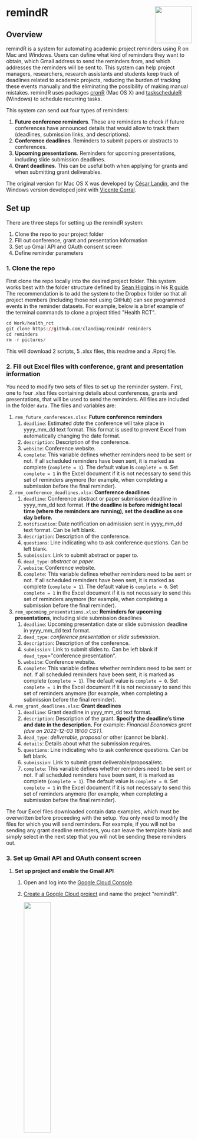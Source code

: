 # remindR <img src='pictures/logo.png' align="right" height="100" /></a>

## Overview

<object data="https://d1p18nmj81zs72.cloudfront.net/klcnodes/klcnodes.html" style="height:320px; width:100%;" id="IE_NEEDS_AN_ID_0">


remindR is a system for automating academic project reminders using R on Mac and Windows. Users can define what kind of reminders they want to obtain, which Gmail address to send the reminders from, and which addresses the reminders will be sent to. This system can help project managers, researchers, research assistants and students keep track of deadlines related to academic projects, reducing the burden of tracking these events manually and the eliminating the possibility of making manual mistakes. remindR uses packages [cronR](https://github.com/bnosac/cronR) (Mac OS X) and [taskscheduleR](https://github.com/bnosac/taskscheduleR) (Windows) to schedule recurring tasks.

This system can send out four types of reminders:

1. **Future conference reminders**. These are reminders to check if future conferences have announced details that would allow to track them (deadlines, submission links, and descriptions).
2. **Conference deadlines**. Reminders to submit papers or abstracts to conferences.
3. **Upcoming presentations**. Reminders for upcoming presentations, including slide submission deadlines.
4. **Grant deadlines**. This can be useful both when applying for grants and when submitting grant deliverables.

The original version for Mac OS X was developed by [César Landín](github.com/clandinq), and the Windows version developed joint with [Vicente Corral](github.com/vicentecorral).

## Set up
There are three steps for setting up the remindR system:
1. Clone the repo to your project folder
2. Fill out conference, grant and presentation information
3. Set up Gmail API and OAuth consent screen
4. Define reminder parameters

### 1. Clone the repo
First clone the repo locally into the desired project folder. This system works best with the folder structure defined by [Sean Higgins](https://seankhiggins.com/) in his [R guide](https://github.com/skhiggins/r_guide). The recommendation is to add the system to the Dropbox folder so that all project members (including those not using GitHub) can see programmed events in the reminder datasets. For example, below is a brief example of the terminal commands to clone a project titled "Health RCT".

```r
cd Work/health_rct
git clone https://github.com/clandinq/remindr reminders
cd reminders
rm -r pictures/
```
This will download 2 scripts, 5 .xlsx files, this readme and a .Rproj file. 

### 2. Fill out Excel files with conference, grant and presentation information
You need to modify two sets of files to set up the reminder system. First, one to four .xlsx files containing details about conferences, grants and presentations, that will be used to send the reminders. All files are included in the folder `data`. The files and variables are:

1. `rem_future_conferences.xlsx`: **Future conference reminders**
    1. `deadline`: Estimated *date* the conference will take place in yyyy_mm_dd text format. This format is used to prevent Excel from automatically changing the date format.
    2. `description`: Description of the conference.
    3. `website`: Conference website.
    4. `complete`: This variable defines whether reminders need to be sent or not. If all scheduled reminders have been sent, it is marked as complete (`complete = 1`). The default value is `complete = 0`. Set `complete = 1` in the Excel document if it is not necessary to send this set of reminders anymore (for example, when completing a submission before the final reminder).
2. `rem_conference_deadlines.xlsx`: **Conference deadlines**
    1. `deadline`: Conference abstract or paper submission deadline in yyyy_mm_dd text format. **If the deadline is before midnight local time (where the reminders are running), set the deadline as one day before.**
    2. `notification`: Date notification on admission sent in yyyy_mm_dd text format. Can be left blank.
    3. `description`: Description of the conference.
    4. `questions`: Line indicating who to ask conference questions. Can be left blank.
    5. `submission`: Link to submit abstract or paper to.
    6. `dead_type`: *abstract* or *paper*.
    7. `website`: Conference website.
    8. `complete`: This variable defines whether reminders need to be sent or not. If all scheduled reminders have been sent, it is marked as complete (`complete = 1`). The default value is `complete = 0`. Set `complete = 1` in the Excel document if it is not necessary to send this set of reminders anymore (for example, when completing a submission before the final reminder).
3. `rem_upcoming_presentations.xlsx`: **Reminders for upcoming presentations**, including slide submission deadlines
    1. `deadline`: Upcoming presentation date or slide submission deadline in yyyy_mm_dd text format.
    2. `dead_type`: *conference presentation* or *slide submission*.
    3. `description`: Description of the conference.
    4. `submission`: Link to submit slides to. Can be left blank if `dead_type`="conference presentation".
    5. `website`: Conference website.
    6. `complete`: This variable defines whether reminders need to be sent or not. If all scheduled reminders have been sent, it is marked as complete (`complete = 1`). The default value is `complete = 0`. Set `complete = 1` in the Excel document if it is not necessary to send this set of reminders anymore (for example, when completing a submission before the final reminder).
4. `rem_grant_deadlines.xlsx`: **Grant deadlines**
    1. `deadline`: Grant deadline in yyyy_mm_dd text format.
    2. `description`: Description of the grant. **Specify the deadline’s time and date in the description.** For example: *Financial Economics grant (due on 2022-12-03 18:00 CST).*
    3. `dead_type`: *deliverable*, *proposal* or other (cannot be blank).
    4. `details`: Details about what the submission requires.
    5. `questions`: Line indicating who to ask conference questions. Can be left blank.
    6. `submission`: Link to submit grant deliverable/proposal/etc.
    7.  `complete`: This variable defines whether reminders need to be sent or not. If all scheduled reminders have been sent, it is marked as complete (`complete = 1`). The default value is `complete = 0`. Set `complete = 1` in the Excel document if it is not necessary to send this set of reminders anymore (for example, when completing a submission before the final reminder).

The four Excel files downloaded contain data examples, which must be overwritten before proceeding with the setup. You only need to modify the files for which you will send reminders. For example, if you will not be sending any grant deadline reminders, you can leave the template blank and simply select in the next step that you will not be sending these reminders out.

### 3. Set up Gmail API and OAuth consent screen
1. **Set up project and enable the Gmail API**
    1. Open and log into the [Google Cloud Console](https://console.cloud.google.com/).
    2. [Create a Google Cloud project](https://developers.google.com/workspace/guides/create-project) and name the project "remindR".

		<img src="https://github.com/clandinq/remindr/blob/main/pictures/gproj_1.png" align="center" height="40%" width="40%">
	
    3. Select your project on the top left dropdown menu.

		<img src="https://github.com/clandinq/remindr/blob/main/pictures/gproj_2.png" align="center" height="20%" width="20%">
	
    4. Click on **APIs & Services** > **Enabled APIs services**.

		<img src="https://github.com/clandinq/remindr/blob/main/pictures/gproj_3.png" align="center" height="30%" width="30%">
	
    5. Click on **+ Enable APIs and Services**.

		<img src="https://github.com/clandinq/remindr/blob/main/pictures/gproj_4.png" align="center" height="30%" width="30%">
	
    6. Look up and select **Gmail API**.

		<img src="https://github.com/clandinq/remindr/blob/main/pictures/gproj_5.png" align="center" height="40%" width="40%">
	
    7. Enable the Gmail API.

		<img src="https://github.com/clandinq/remindr/blob/main/pictures/gproj_6.png" align="center" height="20%" width="20%">
    
2. **Configure OAuth consent screen and obtain credentials**
    1. On the top-left menu, click **Menu** > **APIs & Services** > **Credentials** > **+ Create Credentials**.

		<img src="https://github.com/clandinq/remindr/blob/main/pictures/gauth_1.png" align="center" height="30%" width="30%">
	
    2. Configure your consent screen
	    1. Select user type **External**.

			<img src="https://github.com/clandinq/remindr/blob/main/pictures/gauth_2.png" align="center" height="30%" width="30%">
		
	    2. Name the app "remindR" and select your email as the support email address.

			<img src="https://github.com/clandinq/remindr/blob/main/pictures/gauth_3.png" align="center" height="30%" width="30%">
		
	    3. Continue until the Summary step and click on **Back to Dashboard**. 

	    4. Click on **Publish App**.
	    
			<img src="https://github.com/clandinq/remindr/blob/main/pictures/gauth_5.png" align="center" height="30%" width="30%">

    4. Select again **Menu** > **APIs & Services** > **Credentials** > **+ Create Credentials** and select **OAuth client ID**.
    5. Select Desktop App and name the app as remindR.

		<img src="https://github.com/clandinq/remindr/blob/main/pictures/gauth_4.png" align="center" height="30%" width="30%">
	
    6. Download client secret JSON file and store in a local folder (write down the name of the file and the location).

3. **Allow access to your account from R**
    1. Run until line 32 of script 2_create_send_reminders.R. A window will open asking for your Gmail login information. Select your Google account.
    
		<img src="https://github.com/clandinq/remindr/blob/main/pictures/gr_1.png" align="center" height="30%" width="30%">

    2. Allow access to your account.
    
		<img src="https://github.com/clandinq/remindr/blob/main/pictures/gr_2.png" align="center" height="20%" width="20%">
    
    3. You will receive a confirmation message on R once authentication is complete.

		<img src="https://github.com/clandinq/remindr/blob/main/pictures/gr_3.png" align="center" height="20%" width="20%">
 
### 4. Define reminder parameters
Second, general project and specific reminder parameters need to be set in script `1_define_reminder_parameters.R`, which saves these parameters in `rem_parameters.xlsx` and sets up a repeating task with cronR. This script can be found in the folder `scripts`. **If using Windows, you must open R with administrator privileges (right click on the R icon) in order for the script to run properly**.

1. **General project parameters**. These apply for all reminders in a project.
   
   - `proj_name`: define a short project name to be used in email headers.
   - `email_from`: a Gmail address to send emails from.
   - `name_from`: name to use for email signature.
   - `secret_path`: absolute path to Gmail client secret generated in [previous section](https://github.com/clandinq/remindr/blob/main/README.md#3-set-up-gmail-api-and-oauth-consent-screen).

2. **Specific reminder parameters**. These are individual to each reminder.

   - `_activate`: boolean to define whether reminder will be active.
   - `_emails`: comma separated emails to send reminders to (e.g. "john.smith@gmail.com, jane.smith@hotmail.com").
   - `_freq`: comma separated number of days before deadline to send reminders (e.g. "1, 2, 5, 10").

Once the data for the reminders has been filled out in the Excel files, and the parameters set in the first script, you can run `1_define_reminder_parameters.R` to conclude the setup of the reminder system. 

## Regular usage
Once the initial set up has been completed, you can add conferences, grants and presentations by modifying the relevant Excel files.

To delete reminders:
- **Mac OS X**. Run the following commands in R:
    ```R
    pacman::p_load(cronR)
    cron_ls() # This lists out all the scheduled tasks
    cron_rm("name of task") # Insert the name of the reminder task you want to remove
    ``` 
- **Windows**. Run the following commands in R:
    ```R
    pacman::p_load(taskscheduleR)
    taskscheduler_ls() # This lists out all the scheduled tasks
    taskscheduler_delete("name of task") # Insert the name of the reminder task you want to remove
    ``` 
On Windows, it is necessary to delete a reminder before scheduling another reminder with the same name.

